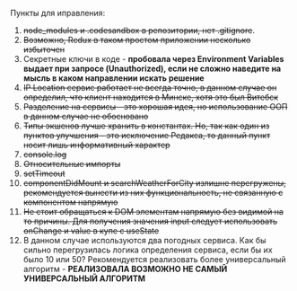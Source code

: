 Пункты для иправления:
1. ~~node_modules и .codesandbox в репозитории, нет .gitignore~~. 
2. ~~Возможно, Redux в таком простом приложении несколько избыточен~~
3. Секретные ключи в коде - **пробовала через Environment Variables выдает при запросе  (Unauthorized), если не сложно наведите на мысль в каком направлении искать решение**
4. ~~IP Location сервис работает не всегда точно, в данном случае он определил, что клиент находится в Минске, хотя это был Витебск~~
5. ~~Разделение на сервисы - это хорошая идея, но использование ООП в данном случае не обосновано~~
6. ~~Типы экшенов лучше хранить в константах. Но, так как один из пунктов улучшения - это исключение Редакса, то данный пункт носит лишь информативный характер~~
7. ~~console.log~~
8. ~~Относительные импорты~~
9. ~~setTimeout~~
10. ~~componentDidMount и searchWeatherForCity излишне перегружены, рекомендуется вынести из них функциональность, не связанную с компонентом напрямую~~
11. ~~Не стоит обращаться к DOM элементам напрямую без видимой на то причины. Для получения значения input следует использовать onChange и value в купе с useState~~
12. В данном случае используются два погодных сервиса. Как бы сильно перегрузилась логика определения сервиса, если бы их было 10 или 50? Рекомендуется реализовать более универсальный алгоритм - **РЕАЛИЗОВАЛА ВОЗМОЖНО НЕ САМЫЙ УНИВЕРСАЛЬНЫЙ АЛГОРИТМ**

